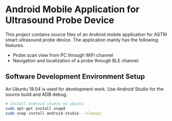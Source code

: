 # Android Mobile Application for Ultrasound Probe Device

This project contains source files of an Android mobile application for ASTRI smart ultrasound probe device. The application mainly has the following features.

- Probe scan view from PC through WiFi channel
- Navigation and localization of a probe through BLE channel

## Software Development Environment Setup

An Ubuntu 18.04 is used for development work. Use Android Studio for the source build and ADB debug.

```sh
# install android studio on ubuntu
sudo apt-get install snapd
sudo snap install android-studio --classic
```
